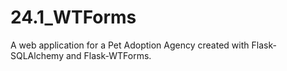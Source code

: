 # 24.1_WTForms
A web application for a Pet Adoption Agency created with Flask-SQLAlchemy and Flask-WTForms.
